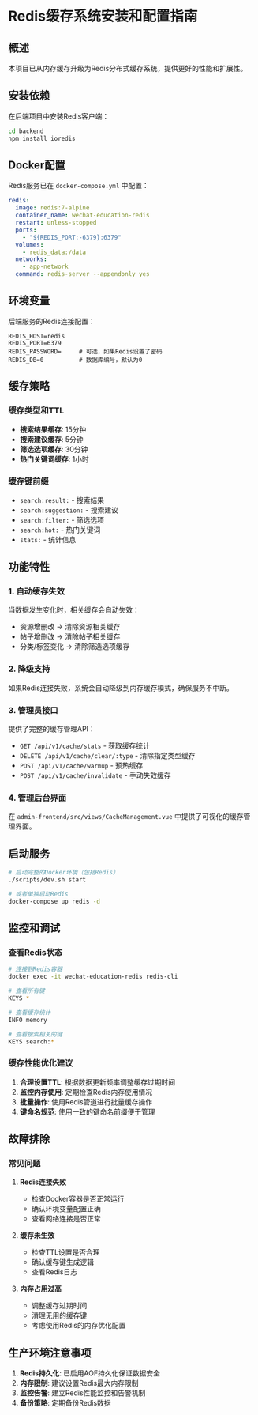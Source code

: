 # Redis缓存系统安装和配置指南

## 概述

本项目已从内存缓存升级为Redis分布式缓存系统，提供更好的性能和扩展性。

## 安装依赖

在后端项目中安装Redis客户端：

```bash
cd backend
npm install ioredis
```

## Docker配置

Redis服务已在 `docker-compose.yml` 中配置：

```yaml
redis:
  image: redis:7-alpine
  container_name: wechat-education-redis
  restart: unless-stopped
  ports:
    - "${REDIS_PORT:-6379}:6379"
  volumes:
    - redis_data:/data
  networks:
    - app-network
  command: redis-server --appendonly yes
```

## 环境变量

后端服务的Redis连接配置：

```env
REDIS_HOST=redis
REDIS_PORT=6379
REDIS_PASSWORD=     # 可选，如果Redis设置了密码
REDIS_DB=0          # 数据库编号，默认为0
```

## 缓存策略

### 缓存类型和TTL
- **搜索结果缓存**: 15分钟
- **搜索建议缓存**: 5分钟  
- **筛选选项缓存**: 30分钟
- **热门关键词缓存**: 1小时

### 缓存键前缀
- `search:result:` - 搜索结果
- `search:suggestion:` - 搜索建议
- `search:filter:` - 筛选选项
- `search:hot:` - 热门关键词
- `stats:` - 统计信息

## 功能特性

### 1. 自动缓存失效
当数据发生变化时，相关缓存会自动失效：
- 资源增删改 → 清除资源相关缓存
- 帖子增删改 → 清除帖子相关缓存
- 分类/标签变化 → 清除筛选选项缓存

### 2. 降级支持
如果Redis连接失败，系统会自动降级到内存缓存模式，确保服务不中断。

### 3. 管理员接口
提供了完整的缓存管理API：
- `GET /api/v1/cache/stats` - 获取缓存统计
- `DELETE /api/v1/cache/clear/:type` - 清除指定类型缓存
- `POST /api/v1/cache/warmup` - 预热缓存
- `POST /api/v1/cache/invalidate` - 手动失效缓存

### 4. 管理后台界面
在 `admin-frontend/src/views/CacheManagement.vue` 中提供了可视化的缓存管理界面。

## 启动服务

```bash
# 启动完整的Docker环境（包括Redis）
./scripts/dev.sh start

# 或者单独启动Redis
docker-compose up redis -d
```

## 监控和调试

### 查看Redis状态
```bash
# 连接到Redis容器
docker exec -it wechat-education-redis redis-cli

# 查看所有键
KEYS *

# 查看缓存统计
INFO memory

# 查看搜索相关的键
KEYS search:*
```

### 缓存性能优化建议

1. **合理设置TTL**: 根据数据更新频率调整缓存过期时间
2. **监控内存使用**: 定期检查Redis内存使用情况
3. **批量操作**: 使用Redis管道进行批量缓存操作
4. **键命名规范**: 使用一致的键命名前缀便于管理

## 故障排除

### 常见问题

1. **Redis连接失败**
   - 检查Docker容器是否正常运行
   - 确认环境变量配置正确
   - 查看网络连接是否正常

2. **缓存未生效**
   - 检查TTL设置是否合理
   - 确认缓存键生成逻辑
   - 查看Redis日志

3. **内存占用过高**
   - 调整缓存过期时间
   - 清理无用的缓存键
   - 考虑使用Redis的内存优化配置

## 生产环境注意事项

1. **Redis持久化**: 已启用AOF持久化保证数据安全
2. **内存限制**: 建议设置Redis最大内存限制
3. **监控告警**: 建立Redis性能监控和告警机制
4. **备份策略**: 定期备份Redis数据